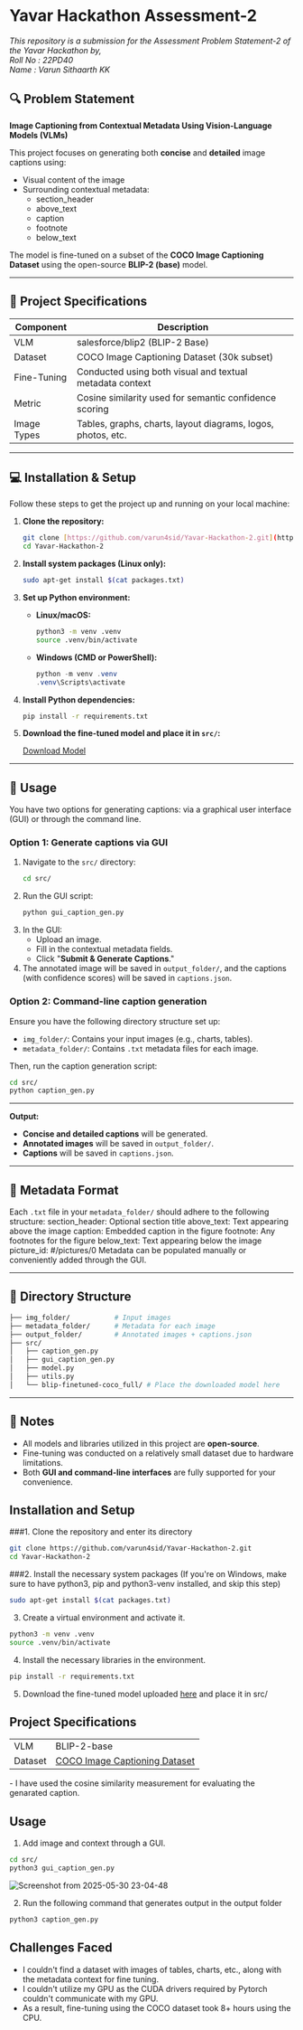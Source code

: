 # Yavar Hackathon Assessment-2
*This repository is a submission for the Assessment Problem Statement-2 of the Yavar Hackathon by,* <br>
*Roll No : 22PD40* <br>
*Name : Varun Sithaarth KK*

## 🔍 Problem Statement  
**Image Captioning from Contextual Metadata Using Vision-Language Models (VLMs)**  

This project focuses on generating both **concise** and **detailed** image captions using:
- Visual content of the image  
- Surrounding contextual metadata:
  - section_header  
  - above_text  
  - caption  
  - footnote  
  - below_text  

The model is fine-tuned on a subset of the **COCO Image Captioning Dataset** using the open-source **BLIP-2 (base)** model.

---

## 📁 Project Specifications

| Component     | Description                                                  |
|---------------|--------------------------------------------------------------|
| VLM           | salesforce/blip2 (BLIP-2 Base)                               |
| Dataset       | COCO Image Captioning Dataset (30k subset)                  |
| Fine-Tuning   | Conducted using both visual and textual metadata context     |
| Metric        | Cosine similarity used for semantic confidence scoring       |
| Image Types   | Tables, graphs, charts, layout diagrams, logos, photos, etc. |

---

## 💻 Installation & Setup

Follow these steps to get the project up and running on your local machine:

1.  **Clone the repository:**

    ```bash
    git clone [https://github.com/varun4sid/Yavar-Hackathon-2.git](https://github.com/varun4sid/Yavar-Hackathon-2.git)
    cd Yavar-Hackathon-2
    ```

2.  **Install system packages (Linux only):**

    ```bash
    sudo apt-get install $(cat packages.txt)
    ```

3.  **Set up Python environment:**

    * **Linux/macOS:**
        ```bash
        python3 -m venv .venv
        source .venv/bin/activate
        ```
    * **Windows (CMD or PowerShell):**
        ```powershell
        python -m venv .venv
        .venv\Scripts\activate
        ```

4.  **Install Python dependencies:**

    ```bash
    pip install -r requirements.txt
    ```

5.  **Download the fine-tuned model and place it in `src/`:**

    [Download Model](https://drive.google.com/drive/folders/1FNdlGLn9uRxL5y1ozKcd73gQmgP_iy5S?usp=sharing)

---

## 🧠 Usage

You have two options for generating captions: via a graphical user interface (GUI) or through the command line.

### Option 1: Generate captions via GUI

1.  Navigate to the `src/` directory:
    ```bash
    cd src/
    ```
2.  Run the GUI script:
    ```bash
    python gui_caption_gen.py
    ```
3.  In the GUI:
    * Upload an image.
    * Fill in the contextual metadata fields.
    * Click "**Submit & Generate Captions**."
4.  The annotated image will be saved in `output_folder/`, and the captions (with confidence scores) will be saved in `captions.json`.

### Option 2: Command-line caption generation

Ensure you have the following directory structure set up:

* `img_folder/`: Contains your input images (e.g., charts, tables).
* `metadata_folder/`: Contains `.txt` metadata files for each image.

Then, run the caption generation script:

```bash
cd src/
python caption_gen.py
```
---

**Output:**

* **Concise and detailed captions** will be generated.
* **Annotated images** will be saved in `output_folder/`.
* **Captions** will be saved in `captions.json`.

---

## 📝 Metadata Format

Each `.txt` file in your `metadata_folder/` should adhere to the following structure:
section_header: Optional section title
above_text: Text appearing above the image
caption: Embedded caption in the figure
footnote: Any footnotes for the figure
below_text: Text appearing below the image
picture_id: #/pictures/0
Metadata can be populated manually or conveniently added through the GUI.

---

## 📂 Directory Structure
```bash
├── img_folder/           # Input images
├── metadata_folder/      # Metadata for each image
├── output_folder/        # Annotated images + captions.json
├── src/
│   ├── caption_gen.py
│   ├── gui_caption_gen.py
│   ├── model.py
│   ├── utils.py
│   └── blip-finetuned-coco_full/ # Place the downloaded model here
```
---

## 📌 Notes

* All models and libraries utilized in this project are **open-source**.
* Fine-tuning was conducted on a relatively small dataset due to hardware limitations.
* Both **GUI and command-line interfaces** are fully supported for your convenience.




## Installation and Setup
###1. Clone the repository and enter its directory
```bash
git clone https://github.com/varun4sid/Yavar-Hackathon-2.git
cd Yavar-Hackathon-2
```
###2. Install the necessary system packages (If you're on Windows, make sure to have python3, pip and python3-venv installed, and skip this step)
```bash
sudo apt-get install $(cat packages.txt)
```
3. Create a virtual environment and activate it.
```bash
python3 -m venv .venv
source .venv/bin/activate
```
4. Install the necessary libraries in the environment.
```bash
pip install -r requirements.txt
```
5. Download the fine-tuned model uploaded <a href="https://drive.google.com/file/d/1QT0MqO-rCJaonfdYyB3l1gUUVrN8Ab7q/view?usp=drive_link">here</a> and place it in src/

## Project Specifications
<table>
<tbody>
<tr><td>VLM</td><td>BLIP-2-base</td></tr>
<tr><td>Dataset</td><td><a href="https://www.kaggle.com/datasets/nikhil7280/coco-image-caption?resource=download">COCO Image Captioning Dataset</a></td></tr>
</tbody>
</table>
- I have used the cosine similarity measurement for evaluating the genarated caption.

## Usage
1. Add image and context through a GUI.
```bash
cd src/
python3 gui_caption_gen.py
```
![Screenshot from 2025-05-30 23-04-48](https://github.com/user-attachments/assets/95a0c74d-9d00-4a2b-9f0b-d62f5a68da5e)

2. Run the following command that generates output in the output folder
```bash
python3 caption_gen.py
```

## Challenges Faced
+ I couldn't find a dataset with images of tables, charts, etc., along with the metadata context for fine tuning.
+ I couldn't utilize my GPU as the CUDA drivers required by Pytorch couldn't communicate with my GPU.
+ As a result, fine-tuning using the COCO dataset took 8+ hours using the CPU.
